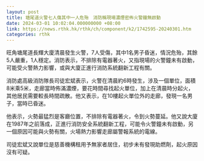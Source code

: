 ```yaml
---
layout: post
title: 塘尾道火警七人傷其中一人危殆　消防稱現場濃煙密佈火警鐘無啟動
date: 2024-03-01 10:02:04.000000000 +08:00
link: https://news.rthk.hk/rthk/ch/component/k2/1742595-20240301.htm
categories: rthk
---
```


旺角塘尾道長輝大廈清晨發生火警，7人受傷，其中1名男子昏迷，情況危殆，其餘5人嚴重，1人穩定。消防表示，不排除有電器著火，又指現場的火警鐘未有啟動，可能受火警熱力影響，或與大廈正進行消防系統翻新工程有關。

消防處高級消防隊長司徒宏斌表示，火警在清晨約6時發生，涉及一個單位，面積8米乘5米，走廊當時佈滿濃煙，要花時間尋找起火單位，加上在清晨時分起火，其他居民需要較長時間疏散。他又表示，在10樓起火單位外的走廊，發現一名男子，當時已昏迷。

他表示，火勢最猛烈是客廳位置，不排除有電器著火，令到火勢蔓延。他又說大廈在1987年之前落成，正進行消防安全系統翻新工程，可能令火警鐘未有啟動，另一個原因可能與火勢有關，火場熱力影響走廊屬警報系統的電線。

司徒宏斌又說單位是慈善機構租用予無家者居住，初步未有發現助燃劑，起火原因沒有可疑。
